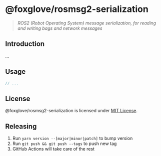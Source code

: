 # @foxglove/rosmsg2-serialization

> _ROS2 (Robot Operating System) message serialization, for reading and writing bags and network messages_

## Introduction

...

## Usage

```Typescript
// ...
```

## License

@foxglove/rosmsg2-serialization is licensed under [MIT License](https://opensource.org/licenses/MIT).

## Releasing

1. Run `yarn version --[major|minor|patch]` to bump version
2. Run `git push && git push --tags` to push new tag
3. GitHub Actions will take care of the rest
